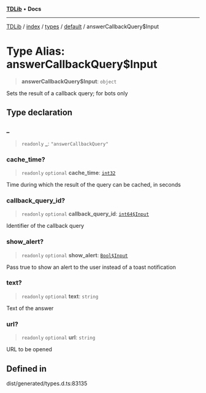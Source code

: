 [**TDLib**](../../../../../../README.md) • **Docs**

***

[TDLib](../../../../../../modules.md) / [index](../../../../../README.md) / [types](../../../README.md) / [default](../README.md) / answerCallbackQuery$Input

# Type Alias: answerCallbackQuery$Input

> **answerCallbackQuery$Input**: `object`

Sets the result of a callback query; for bots only

## Type declaration

### \_

> `readonly` **\_**: `"answerCallbackQuery"`

### cache\_time?

> `readonly` `optional` **cache\_time**: [`int32`](int32-1.md)

Time during which the result of the query can be cached, in seconds

### callback\_query\_id?

> `readonly` `optional` **callback\_query\_id**: [`int64$Input`](int64$Input-1.md)

Identifier of the callback query

### show\_alert?

> `readonly` `optional` **show\_alert**: [`Bool$Input`](Bool$Input.md)

Pass true to show an alert to the user instead of a toast notification

### text?

> `readonly` `optional` **text**: `string`

Text of the answer

### url?

> `readonly` `optional` **url**: `string`

URL to be opened

## Defined in

dist/generated/types.d.ts:83135
